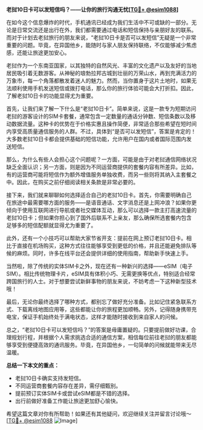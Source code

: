 **老挝10日卡可以发短信吗？——让你的旅行沟通无忧[[TG💪+ @esim1088](https://t.me/s/esim1088)]**

在如今这个信息爆炸的时代，手机通讯已经成为我们生活中不可或缺的一部分。无论是日常交流还是出行在外，我们都需要通过电话和短信保持与亲朋好友的联系。而对于计划去老挝旅行的朋友来说，“老挝10日卡是否可以发短信”无疑是一个非常重要的问题。毕竟，在异国他乡，能随时与家人朋友保持联络，不仅能够减少焦虑感，还能让旅途更加安心。

老挝作为一个东南亚国家，以其独特的自然风光、丰富的文化遗产以及友好的当地居民吸引着无数游客。从神秘的琅勃拉邦古城到壮丽的万荣山水，再到充满活力的万象市，每一个角落都散发着迷人的魅力。然而，当你置身于这片土地时，如果无法顺利使用手机发送短信或拨打电话，那么你的旅行体验可能会大打折扣。因此，了解老挝10日卡的功能显得尤为重要。

首先，让我们来了解一下什么是“老挝10日卡”。简单来说，这是一款专为短期访问老挝的游客设计的SIM卡套餐，通常包含一定数量的通话分钟数、短信条数以及移动数据流量。这种卡的优势在于价格实惠且操作简便，非常适合那些希望在短时间内享受高质量通信服务的人群。不过，具体到“是否可以发短信”，答案是肯定的！大多数老挝10日卡都会提供基础的短信功能，允许用户在国内或者国际范围内发送短信。

那么，为什么有些人会担心这个问题呢？一方面，可能是由于对老挝通信网络状况缺乏全面认识；另一方面，则是因为不同运营商提供的套餐内容有所差异。比如，有的运营商可能将短信作为额外增值服务单独收费，而另一些则将其纳入主套餐之中。因此，在购买之前仔细阅读相关条款是非常必要的。

接下来，我们就来聊聊如何选择适合自己的老挝10日卡。首先，你需要明确自己在旅途中最需要哪方面的服务——是语音通话、文字消息还是上网冲浪？如果你更倾向于使用互联网进行导航或者社交媒体互动，那么可以选择一款主打高速流量的老挝10日卡；但如果你担心到了国外后联系不上亲友，那么确保所选套餐内包含足够多的短信配额就显得尤为重要了。

此外，还有一个小技巧可以帮助大家节省开支：提前在网上预订老挝10日卡。相比于直接在机场购买，这种方式往往能够享受到更低的价格，并且还能避免排队等候的麻烦。同时，许多在线平台还会提供详细的使用指南，帮助新手快速上手。

当然啦，除了传统的实体SIM卡之外，现在还有一种新兴的选择——eSIM（电子SIM）。相比传统物理卡片，eSIM具有体积小巧、无需更换等优点，特别适合经常跨国旅行的人士。对于想要尝试新鲜事物的朋友来说，不妨考虑一下这种新型技术哦！

最后，无论你最终选择了哪种方式，都别忘了做好充分准备。比如记住紧急联系方式、下载离线地图应用等，这些都能让你的旅程更加顺畅。另外，记得随身携带充电宝，保证手机始终处于满电状态，这样才能随时接收到来自家人的问候。

总之，“老挝10日卡可以发短信吗？”的答案是毋庸置疑的。只要提前做好功课，合理规划行程，并根据个人需求挑选合适的通信方案，相信每位前往老挝的朋友都能够享受到便捷高效的通讯服务。毕竟，在异国他乡，一句简单的问候就能带来无尽温暖。

**总结一下本文的重点：**
- 老挝10日卡确实支持发短信。
- 不同运营商套餐内容存在差异，需仔细甄别。
- 提前预订实体SIM卡或尝试eSIM都是不错的选择。
- 出行前做好准备工作能让旅途更加舒心愉快。

希望这篇文章对你有所帮助！如果还有其他疑问，欢迎继续关注并留言讨论哦～ [[TG💪+ @esim1088](https://t.me/s/esim1088) ![Image](https://i.postimg.cc/4NQfJmqS/Snipaste-2025-05-13-00-14-12.png)]